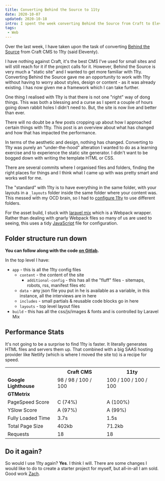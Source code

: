 ```yaml
---
title: Converting Behind the Source to 11ty
date: 2020-10-07
updated: 2020-10-18
intro: I spent the week converting Behind the Source from Craft to Eleventy (a static site generator). Will I use it again?
tags:
 - Web
---
```


Over the last week, I have taken upon the task of converting [Behind the Source](https://www.behindthesource.co.uk/) from Craft CMS to 11ty (said Eleventy). 

I have nothing against Craft, it's the best CMS I've used for small sites and will still reach for it if the project calls for it. However, Behind the Source is very much a "static site" and I wanted to get more familiar with 11ty. Converting Behind the Source gave me an opportunity to work with 11ty without having to worry about styles, design or content - as it was already existing. I has now given me a framework which I can take further.

One thing I realised with 11ty is that there is not one "right" way of dong things. This was both a blessing and a curse as I spent a couple of hours going down rabbit holes I didn't need to. But, the site is now live and better than ever. 

There will no doubt be a few posts cropping up about how I approached certain things with 11ty. This post is an overview about what has changed and how that has impacted the performance.

In terms of the aesthetic and design, nothing has changed. Converting to 11ty was purely an "under-the-hood" alteration I wanted to do as a learning exercise and to experience the static site generator. I didn't want to be bogged down with writing the template HTML or CSS.

There are several commits where I organised files and folders, finding the right places for things and I think what I came up with was pretty smart and works well for me.

The "standard" with 11ty is to have everything in the same folder, with your layouts in a `_layouts` folder inside the same folder where your content was. This messed with my OCD brain, so I had to [configure 11ty](https://gitlab.com/streety-sites/behind-the-source/-/blob/master/.eleventy.js#L7-12) to use different folders.

For the asset build, I stuck with [laravel mix](https://laravel-mix.com/) which is a Webpack wrapper. Rather than dealing with gnarly Webpack files so many of us are used to seeing, this uses a tidy [JavaScript](https://gitlab.com/streety-sites/behind-the-source/-/blob/master/webpack.mix.js) file for configuration.

## Folder structure run down

**You can follow along with the code [on Gitlab](https://gitlab.com/streety-sites/behind-the-source).**

In the top level I have:

- `app` - this is all the 11ty config files
  - `content` - the content of the site
    - `additional-config` - this has all the "fluff" files - sitemaps, robots, rss, manifest files etc
  - `data` - any json file you put in he is available as a variable, in this instance, all the interviews are in here
  - `includes` - small partials & reusable code blocks go in here
  - `layouts` - top level layout files
- `build` - this has all the css/js/images & fonts and is controlled by Laravel Mix

## Performance Stats

It's not going to be a surprise to find 11ty is faster. It literally generates HTML files and servers them up. That combined with a big SAAS hosting provider like Netlify (which is where I moved the site to) is a recipe for speed.

<table>
<tbody>
<tr>
<th>&nbsp;</th>
<th>Craft CMS</th>
<th>11ty</th>
</tr>
<tr>
<td><strong>Google Lighthouse</strong></td>
<td>98 / 98 / 100 / 100</td>
<td class="winner">100 / 100 / 100 / 100</td>
</tr>
<tr>
<td><strong>GTMetrix</strong></td>
</tr>
<tr>
<td>PageSpeed Score</td>
<td>C (74%)</td>
<td class="winner">A (100%)</td>
</tr>
<tr>
<td>YSlow Score</td>
<td>A (97%)</td>
<td class="winner">A (99%)</td>
</tr>
<tr>
<td>Fully Loaded Time</td>
<td>3.7s</td>
<td class="winner">1.5s</td>
</tr>
<tr>
<td>Total Page Size</td>
<td>402kb</td>
<td class="winner">71.2kb</td>
</tr>
<tr>
<td>Requests</td>
<td>18</td>
<td>18</td>
</tr>
</tbody>
</table>

## Do it again?

So would I use 11ty again? **Yes**. I think I will. There are some changes I would like to do to create a starter project for myself, but all-in-all I am sold. Good work [Zach](https://twitter.com/zachleat).